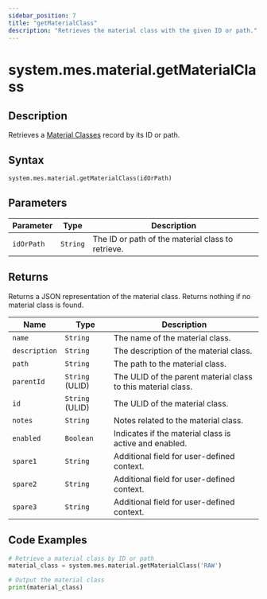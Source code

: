```yaml
---
sidebar_position: 7
title: "getMaterialClass"
description: "Retrieves the material class with the given ID or path."
---
```


# system.mes.material.getMaterialClass

## Description

Retrieves a [Material Classes](../../data-model/material-model/material-class) record by its ID or path.

## Syntax

```python
system.mes.material.getMaterialClass(idOrPath)
```

## Parameters

| Parameter  | Type     | Description                                       |
| ---------- | -------- | ------------------------------------------------- |
| `idOrPath` | `String` | The ID or path of the material class to retrieve. |

## Returns

Returns a JSON representation of the material class. Returns nothing if no material class is found.

| Name          | Type            | Description                                                   |
| ------------- | --------------- | ------------------------------------------------------------- |
| `name`        | `String`        | The name of the material class.                               |
| `description` | `String`        | The description of the material class.                        |
| `path`        | `String`        | The path to the material class.                               |
| `parentId`    | `String` (ULID) | The ULID of the parent material class to this material class. |
| `id`          | `String` (ULID) | The ULID of the material class.                               |
| `notes`       | `String`        | Notes related to the material class.                          |
| `enabled`     | `Boolean`       | Indicates if the material class is active and enabled.        |
| `spare1`      | `String`        | Additional field for user-defined context.                    |
| `spare2`      | `String`        | Additional field for user-defined context.                    |
| `spare3`      | `String`        | Additional field for user-defined context.                    |

## Code Examples

```python
# Retrieve a material class by ID or path
material_class = system.mes.material.getMaterialClass('RAW')

# Output the material class
print(material_class)
```

